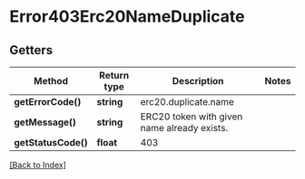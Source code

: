 # Error403Erc20NameDuplicate

## Getters

Method | Return type | Description | Notes
------------ | ------------- | ------------- | -------------
**getErrorCode()** | **string** | erc20.duplicate.name |
**getMessage()** | **string** | ERC20 token with given name already exists. |
**getStatusCode()** | **float** | 403 |

[[Back to Index]](../index.md)
